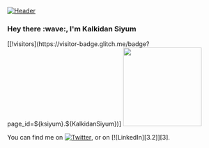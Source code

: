 [![Header](https://raw.githubusercontent.com/MartinHeinz/<OWNER>/<OWNER>/readme_header.png "Header")](https://some-url.dev/)

<h3><b>Hey there</b> :wave:, I'm <a > Kalkidan Siyum</a></h3>
[[!visitors](https://visitor-badge.glitch.me/badge?page_id=${ksiyum}.${KalkidanSiyum})]
<img height="180em" src="https://github-readme-stats.vercel.app/api?username=ksiyum&show_icons=true&hide_border=true&&count_private=true&include_all_commits=true" />

<!-- Actual text -->

You can find me on [![Twitter][1.2]][1], or on [![LinkedIn][3.2]][3].

<!-- Icons -->

[1.2]: http://i.imgur.com/wWzX9uB.png (twitter icon without padding)
[2.2]: https://raw.githubusercontent.com/MartinHeinz/MartinHeinz/master/linkedin-3-16.png (LinkedIn icon without padding)

<!-- Links to your social media accounts -->

[1]: https://twitter.com/Martin_Heinz_
[2]: https://www.linkedin.com/in/heinz-martin/